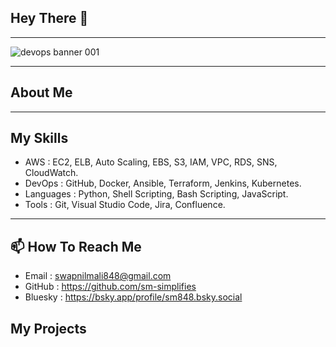## Hey There 👋

---

![devops banner 001](https://github.com/user-attachments/assets/9195cd21-6749-419f-82fa-ac3f9298d2bc)

---

## About Me

---

## My Skills

- AWS : EC2, ELB, Auto Scaling, EBS, S3, IAM, VPC, RDS, SNS, CloudWatch.
- DevOps : GitHub, Docker, Ansible, Terraform, Jenkins, Kubernetes.
- Languages : Python, Shell Scripting, Bash Scripting, JavaScript.
- Tools : Git, Visual Studio Code, Jira, Confluence.

---

## 📫 How To Reach Me
- Email : swapnilmali848@gmail.com
- GitHub : https://github.com/sm-simplifies
- Bluesky : https://bsky.app/profile/sm848.bsky.social

## My Projects

<!--

**bytebyswapnil/bytebyswapnil** is a ✨ _special_ ✨ repository because its `README.md` (this file) appears on your GitHub profile.

Here are some ideas to get you started:

- 🔭 I’m currently working on ...
- 🌱 I’m currently learning ...
- 👯 I’m looking to collaborate on ...
- 🤔 I’m looking for help with ...
- 💬 Ask me about ...
- 📫 How to reach me: ...
- 😄 Pronouns: ...
- ⚡ Fun fact: ...
-->
